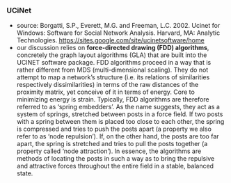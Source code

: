 ### UCiNet

* source: Borgatti, S.P., Everett, M.G. and Freeman, L.C. 2002. Ucinet for Windows: Software for Social Network Analysis. Harvard, MA: Analytic Technologies. https://sites.google.com/site/ucinetsoftware/home
* our discussion relies on **force-directed drawing (FDD) algorithms**, concretely the graph layout algorithms (GLA) that are built into the UCINET software package. FDD algorithms proceed in a way that is rather different from MDS (multi-dimensional scaling). They do not attempt to map a network’s structure (i.e. its relations of similarities respectively dissimilarities) in terms of the raw distances of the proximity matrix, yet conceive of it in terms of energy. Core to minimizing energy is strain. Typically, FDD algorithms are therefore referred to as ‘spring embedders’. As the name suggests, they act as a system of springs, stretched between posts in a force field. If two posts with a spring between them is placed too close to each other, the spring is compressed and tries to push the posts apart (a property we also refer to as ‘node repulsion’). If, on the other hand, the posts are too far apart, the spring is stretched and tries to pull the posts together (a property called ‘node attraction’). In essence, the algorithms are methods of locating the posts in such a way as to bring the repulsive and attractive forces throughout the entire field in a stable, balanced state.
